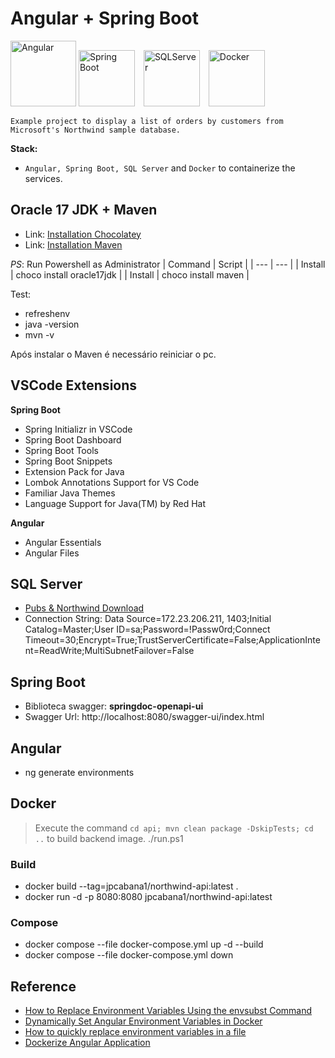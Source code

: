 # Angular + Spring Boot

<img src="https://angular.gallerycdn.vsassets.io/extensions/angular/ng-template/16.0.0/1683140320423/Microsoft.VisualStudio.Services.Icons.Default" alt="Angular" style="height: 105x; width: 105px;">
<img src="https://vscjava.gallerycdn.vsassets.io/extensions/vscjava/vscode-spring-boot-dashboard/0.13.2023051200/1683849854838/Microsoft.VisualStudio.Services.Icons.Default" alt="Spring Boot" style="height: 90px; width: 90px;">
<img src="https://ms-mssql.gallerycdn.vsassets.io/extensions/ms-mssql/sql-bindings-vscode/0.4.0/1684435163379/Microsoft.VisualStudio.Services.Icons.Default"alt="SQLServer" style="height: 90px; width: 90px; margin-left: 10px">
<img src="https://cdn-icons-png.flaticon.com/512/5969/5969059.png"alt="Docker" style="height: 90px; width: 90px; margin-left: 10px">


<br/>

    Example project to display a list of orders by customers from Microsoft's Northwind sample database.   
**Stack:**

* ```Angular, Spring Boot, SQL Server``` and ```Docker``` to containerize the services.



## Oracle 17 JDK + Maven
- Link: [Installation Chocolatey](https://community.chocolatey.org/packages/oracle17jdk#install)
- Link: [Installation Maven](https://community.chocolatey.org/packages/maven)

*PS*: Run Powershell as Administrator
| Command |  Script | 
| --- | --- |
| Install |   choco install oracle17jdk |
| Install |   choco install maven |



Test: 
* refreshenv
* java -version
* mvn -v

Após instalar o Maven é necessário reiniciar o pc.

## VSCode Extensions

**Spring Boot**
* Spring Initializr in VSCode
* Spring Boot Dashboard
* Spring Boot Tools
* Spring Boot Snippets
* Extension Pack for Java
* Lombok Annotations Support for VS Code
* Familiar Java Themes
* Language Support for Java(TM) by Red Hat

**Angular**
* Angular Essentials 
* Angular Files

## SQL Server 
* [Pubs & Northwind Download](https://github.com/Microsoft/sql-server-samples/tree/master/samples/databases/northwind-pubs)
* Connection String: Data Source=172.23.206.211, 1403;Initial Catalog=Master;User ID=sa;Password=!Passw0rd;Connect Timeout=30;Encrypt=True;TrustServerCertificate=False;ApplicationIntent=ReadWrite;MultiSubnetFailover=False


## Spring Boot
* Biblioteca swagger: **springdoc-openapi-ui**
* Swagger Url: http://localhost:8080/swagger-ui/index.html

## Angular

* ng generate environments

## Docker 

> Execute the command ```cd api; mvn clean package -DskipTests; cd ..``` to build backend image.
> ./run.ps1

### Build
* docker build --tag=jpcabana1/northwind-api:latest  .
* docker run -d -p 8080:8080 jpcabana1/northwind-api:latest 

### Compose
* docker compose --file docker-compose.yml up -d --build
* docker compose --file docker-compose.yml down


## Reference
* [How to Replace Environment Variables Using the envsubst Command](https://linuxhandbook.com/envsubst-command/)
* [Dynamically Set Angular Environment Variables in Docker](https://nkpremices.com/dynamically-set-angular-env-variables-in-docker/)
* [How to quickly replace environment variables in a file](https://skofgar.ch/dev/2020/08/how-to-quickly-replace-environment-variables-in-a-file/)
* [Dockerize Angular Application](https://medium.com/codex/dockerize-angular-application-69e7503d1816)


